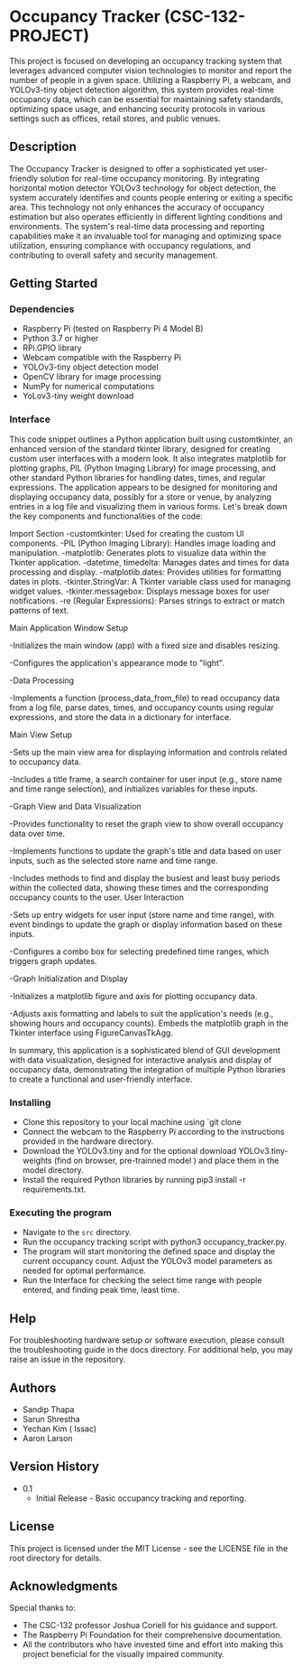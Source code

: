 # Occupancy Tracker (CSC-132-PROJECT)
This project is focused on developing an occupancy tracking system that leverages advanced computer vision technologies to monitor and report the number of people in a given space. Utilizing a Raspberry Pi, a webcam, and YOLOv3-tiny object detection algorithm, this system provides real-time occupancy data, which can be essential for maintaining safety standards, optimizing space usage, and enhancing security protocols in various settings such as offices, retail stores, and public venues.

## Description
The Occupancy Tracker is designed to offer a sophisticated yet user-friendly solution for real-time occupancy monitoring. By integrating horizontal motion detector YOLOv3 technology for object detection, the system accurately identifies and counts people entering or exiting a specific area. This technology not only enhances the accuracy of occupancy estimation but also operates efficiently in different lighting conditions and environments. The system's real-time data processing and reporting capabilities make it an invaluable tool for managing and optimizing space utilization, ensuring compliance with occupancy regulations, and contributing to overall safety and security management.

## Getting Started
### Dependencies
- Raspberry Pi (tested on Raspberry Pi 4 Model B)
- Python 3.7 or higher
- RPi.GPIO library
- Webcam compatible with the Raspberry Pi
- YOLOv3-tiny object detection model
- OpenCV library for image processing
- NumPy for numerical computations
- YoLov3-tiny weight download

### Interface
This code snippet outlines a Python application built using customtkinter, an enhanced version of the standard tkinter library, designed for creating custom user interfaces with a modern look. It also integrates matplotlib for plotting graphs, PIL (Python Imaging Library) for image processing, and other standard Python libraries for handling dates, times, and regular expressions. The application appears to be designed for monitoring and displaying occupancy data, possibly for a store or venue, by analyzing entries in a log file and visualizing them in various forms. Let's break down the key components and functionalities of the code:

Import Section
-customtkinter: Used for creating the custom UI components.
-PIL (Python Imaging Library): Handles image loading and manipulation.
-matplotlib: Generates plots to visualize data within the Tkinter application.
-datetime, timedelta: Manages dates and times for data processing and display.
-matplotlib.dates: Provides utilities for formatting dates in plots.
-tkinter.StringVar: A Tkinter variable class used for managing widget values.
-tkinter.messagebox: Displays message boxes for user notifications.
-re (Regular Expressions): Parses strings to extract or match patterns of text.

Main Application Window Setup

-Initializes the main window (app) with a fixed size and disables resizing.

-Configures the application's appearance mode to "light".


-Data Processing

-Implements a function (process_data_from_file) to read occupancy data from a log file, parse dates, times, and occupancy counts using regular expressions, and store the data in a dictionary for interface.

Main View Setup

-Sets up the main view area for displaying information and controls related to occupancy data.

-Includes a title frame, a search container for user input (e.g., store name and time range selection), and initializes variables for these inputs.

-Graph View and Data Visualization

-Provides functionality to reset the graph view to show overall occupancy data over time.

-Implements functions to update the graph's title and data based on user inputs, such as the selected store name and time range.

-Includes methods to find and display the busiest and least busy periods within the collected data, showing these times and the corresponding occupancy counts to the user.
User Interaction

-Sets up entry widgets for user input (store name and time range), with event bindings to update the graph or display information based on these inputs.

-Configures a combo box for selecting predefined time ranges, which triggers graph updates.

-Graph Initialization and Display

-Initializes a matplotlib figure and axis for plotting occupancy data.

-Adjusts axis formatting and labels to suit the application's needs (e.g., showing hours and occupancy counts).
 Embeds the matplotlib graph in the Tkinter interface using FigureCanvasTkAgg.

In summary, this application is a sophisticated blend of GUI development with data visualization, designed for interactive analysis and display of occupancy data, demonstrating the integration of multiple Python libraries to create a functional and user-friendly interface.
  
### Installing
- Clone this repository to your local machine using `git clone 
- Connect the webcam to the Raspberry Pi according to the instructions provided in the hardware directory.
- Download the YOLOv3.tiny and for the optional download YOLOv3.tiny-weights (find on browser, pre-trainned model ) and place them in the model directory.
- Install the required Python libraries by running pip3 install -r requirements.txt.

### Executing the program
- Navigate to the `src` directory.
- Run the occupancy tracking script with python3 occupancy_tracker.py.
- The program will start monitoring the defined space and display the current occupancy count. Adjust the YOLOv3 model parameters as needed for optimal performance.
- Run the Interface for checking the select time range with people entered, and finding peak time, least time.

## Help
For troubleshooting hardware setup or software execution, please consult the troubleshooting guide in the docs directory.
For additional help, you may raise an issue in the repository.

## Authors
- Sandip Thapa
- Sarun Shrestha
- Yechan Kim ( Issac)
- Aaron Larson

## Version History
* 0.1
    * Initial Release - Basic occupancy tracking and reporting.

## License
This project is licensed under the MIT License - see the LICENSE file in the root directory for details.

## Acknowledgments
Special thanks to:
* The CSC-132 professor Joshua Coriell for his guidance and support.
* The Raspberry Pi Foundation for their comprehensive documentation.
* All the contributors who have invested time and effort into making this project beneficial for the visually impaired community.
